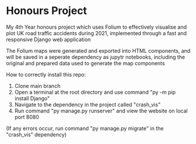 # Honours Project

My 4th Year honours project which uses Folium to effectively visualise and plot UK road traffic accidents during 2021, implemented through a fast and responsive Django web application

The Folium maps were generated and exported into HTML components, and will be saved in a seperate dependency as jupytr notebooks, including the original and prepared data used to generate the map components

How to correctly install this repo:

1. Clone main branch
2. Open a terminal at the root directory and use command "py -m pip install Django"
3. Navigate to the dependency in the project called "crash_vis"
4. Run command "py manage.py runserver" and view the website on local port 8080

(If any errors occur, run command "py manage.py migrate" in the "crash_vis" dependency)